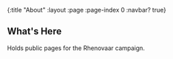 {:title "About"
 :layout :page
 :page-index 0
 :navbar? true}

## What's Here

Holds public pages for the Rhenovaar campaign.
